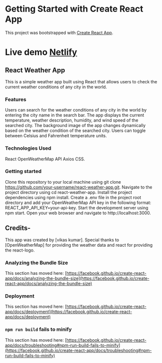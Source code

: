 # Getting Started with Create React App

This project was bootstrapped with [Create React App](https://github.com/facebook/create-react-app).

# Live demo [Netlify](https://react-weathers-appp.netlify.app/)

## React Weather App

This is a simple weather app built using React that allows users to check the current weather conditions of any city in the world.



### Features

Users can search for the weather conditions of any city in the world by entering the city name in the search bar.
The app displays the current temperature, weather description, humidity, and wind speed of the searched city.
The background image of the app changes dynamically based on the weather condition of the searched city.
Users can toggle between Celsius and Fahrenheit temperature units.


### Technologies Used

React
OpenWeatherMap API
Axios
CSS.

### Getting started

Clone this repository to your local machine using git clone https://github.com/your-username/react-weather-app.git.
Navigate to the project directory using cd react-weather-app.
Install the project dependencies using npm install.
Create a .env file in the project root directory and add your OpenWeatherMap API key in the following format: REACT_APP_API_KEY=your-api-key.
Start the development server using npm start.
Open your web browser and navigate to http://localhost:3000.



## Credits-

This app was created by [vikas kumar]. Special thanks to [OpenWeatherMap] for providing the weather data and react for providing the react-logo.

### Analyzing the Bundle Size

This section has moved here: [https://facebook.github.io/create-react-app/docs/analyzing-the-bundle-size](https://facebook.github.io/create-react-app/docs/analyzing-the-bundle-size)


### Deployment

This section has moved here: [https://facebook.github.io/create-react-app/docs/deployment](https://facebook.github.io/create-react-app/docs/deployment)

### `npm run build` fails to minify

This section has moved here: [https://facebook.github.io/create-react-app/docs/troubleshooting#npm-run-build-fails-to-minify](https://facebook.github.io/create-react-app/docs/troubleshooting#npm-run-build-fails-to-minify)
